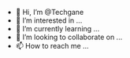 - 👋 Hi, I’m @Techgane
- 👀 I’m interested in ...
- 🌱 I’m currently learning ...
- 💞️ I’m looking to collaborate on ...
- 📫 How to reach me ...

<!---
Techgane/Techgane is a ✨ special ✨ repository because its `README.md` (this file) appears on your GitHub profile.
You can click the Preview link to take a look at your changes.
--->

